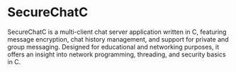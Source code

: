 # SecureChatC
SecureChatC is a multi-client chat server application written in C, featuring message encryption, chat history management, and support for private and group messaging. Designed for educational and networking purposes, it offers an insight into network programming, threading, and security basics in C.
